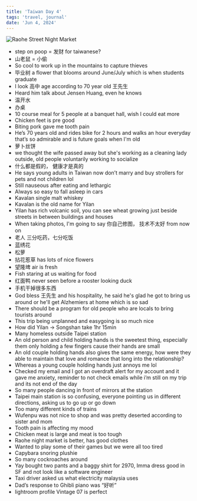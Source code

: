 ```yaml
---
title: 'Taiwan Day 4'
tags: 'travel, journal'
date: 'Jun 4, 2024'
---
```


![Raohe Street Night Market](/images/twday4.jpeg)

- step on poop = 发财 for taiwanese?
- 山老鼠 = 小偷
- So cool to work up in the mountains to capture thieves
- 毕业树 a flower that blooms around June/July which is when students graduate
- I look 高中 age according to 70 year old 王先生
- Heard him talk about Jensen Huang, even he knows
- 温开水
- 办桌
- 10 course meal for 5 people at a banquet hall, wish I could eat more
- Chicken feet is pre good
- Biting pork gave me tooth pain
- He’s 70 years old and rides bike for 2 hours and walks an hour everyday that’s so admirable and is future goals when I'm old
- 萝卜丝饼
- we thought the wife passed away but she's working as a cleaning lady outside, old people voluntarily working to socialize
- 什么都是假的， 健康才是真的
- He says young adults in Taiwan now don’t marry and buy strollers for pets and not children lol
- Still nauseous after eating and lethargic
- Always so easy to fall asleep in cars
- Kavalan single malt whiskey
- Kavalan is the old name for Yilan
- Yilan has rich volcanic soil, you can see wheat growing just beside streets in between buildings and houses
- When taking photos, I'm going to say 你自己修图， 技术不太好 from now on
- 老人 三分吃药，七分吃饭
- 蓝绣花
- 松萝
- 拈花惹草 has lots of nice flowers
- 望隆埤 air is fresh
- Fish staring at us waiting for food
- 红面鸭 never seen before a rooster looking duck
- 手机干掉很多东西
- God bless 王先生 and his hospitality, he said he's glad he got to bring us around or he'll get Alzhemiers at home which is so sad
- There should be a program for old people who are locals to bring tourists around
- This trip being unplanned and easygoing is so much nice
- How did Yilan -> Songshan take 1hr 15min
- Many homeless outside Taipei station
- An old person and child holding hands is the sweetest thing, especially them only holding a few fingers cause their hands are small
- An old couple holding hands also gives the same energy, how were they able to maintain that love and romance that long into the relationship?
- Whereas a young couple holding hands just annoys me lol
- Checked my email and I got an overdraft alert for my account and it gave me anxiety, reminder to not check emails while i’m still on my trip and its not end of the day
- So many people dancing in front of mirrors at the station
- Taipei main station is so confusing, everyone pointing us in different directions, asking us to go up or go down
- Too many different kinds of trains
- Wufenpu was not nice to shop and was pretty deserted according to sister and mom
- Tooth pain is affecting my mood
- Chicken meat is large and meat is too tough
- Raohe night market is better, has good clothes
- Wanted to play some of their games but we were all too tired
- Capybara snoring plushie
- So many cockroaches around
- Yay bought two pants and a baggy shirt for 2970, Imma dress good in SF and not look like a software engineer
- Taxi driver asked us what electricity malaysia uses
- Dad’s response to Ghibli piano was “好听”
- lightroom profile Vintage 07 is perfect
